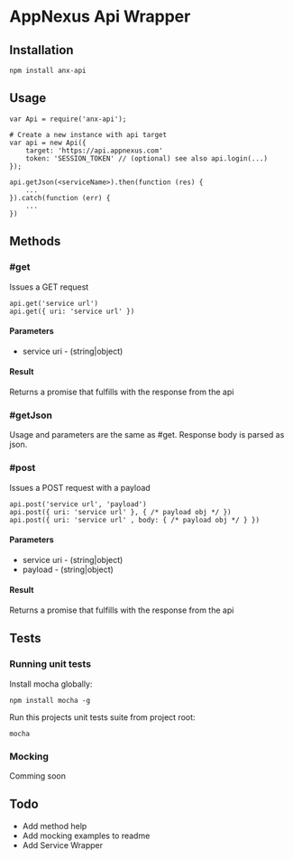 # AppNexus Api Wrapper

## Installation

	npm install anx-api

## Usage

	var Api = require('anx-api');

	# Create a new instance with api target
	var api = new Api({
		target: 'https://api.appnexus.com'
		token: 'SESSION_TOKEN' // (optional) see also api.login(...)
	});

	api.getJson(<serviceName>).then(function (res) {
		...
	}).catch(function (err) {
		...
	})

## Methods

### #get

Issues a GET request

	api.get('service url')
	api.get({ uri: 'service url' })

#### Parameters

* service uri - (string|object)

#### Result

Returns a promise that fulfills with the response from the api

### #getJson

Usage and parameters are the same as #get. Response body is parsed as json.

### #post

Issues a POST request with a payload

	api.post('service url', 'payload')
	api.post({ uri: 'service url' }, { /* payload obj */ })
	api.post({ uri: 'service url' , body: { /* payload obj */ } })

#### Parameters

* service uri - (string|object)
* payload - (string|object)

#### Result

Returns a promise that fulfills with the response from the api

## Tests

### Running unit tests

Install mocha globally:

	npm install mocha -g

Run this projects unit tests suite from project root:

	mocha

### Mocking

Comming soon

## Todo

* Add method help
* Add mocking examples to readme
* Add Service Wrapper
